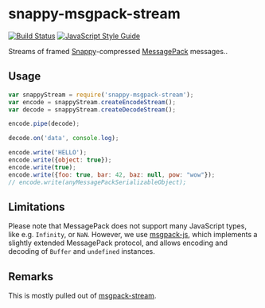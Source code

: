 # snappy-msgpack-stream

[![Build Status](https://travis-ci.org/KlausTrainer/snappy-msgpack-stream.svg?branch=main)](https://travis-ci.org/KlausTrainer/snappy-msgpack-stream)
[![JavaScript Style Guide](https://img.shields.io/badge/code%20style-standard-brightgreen.svg)](http://standardjs.com/)

Streams of framed [Snappy](https://google.github.io/snappy/)-compressed [MessagePack](http://msgpack.org/) messages..

## Usage

``` js
var snappyStream = require('snappy-msgpack-stream');
var encode = snappyStream.createEncodeStream();
var decode = snappyStream.createDecodeStream();

encode.pipe(decode);

decode.on('data', console.log);

encode.write('HELLO');
encode.write({object: true});
encode.write(true);
encode.write({foo: true, bar: 42, baz: null, pow: "wow"});
// encode.write(anyMessagePackSerializableObject);
```

## Limitations

Please note that MessagePack does not support many JavaScript types, like e.g. `Infinity`, or `NaN`. However, we use [msgpack-js](https://www.npmjs.com/package/msgpack-js), which implements a slightly extended MessagePack protocol, and allows encoding and decoding of `Buffer` and `undefined` instances.

## Remarks

This is mostly pulled out of [msgpack-stream](https://www.npmjs.com/package/msgpack-stream).

